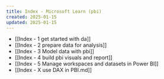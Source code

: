```yaml
---
title: Index - Microsoft Learn (pbi)
created: 2025-01-15
updated: 2025-01-15
---
```


- [[Index - 1 get started with da]]
- [[Index - 2 prepare data for analysis]]
- [[Index - 3 Model data with pbi]]
- [[Index - 4 build pbi visuals and report]]
- [[Index - 5 Manage workspaces and datasets in Power BI]]
- [[Index - X use DAX in PBI.md]]